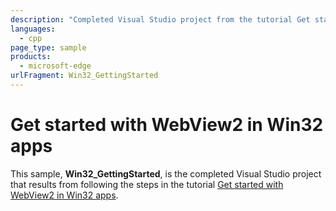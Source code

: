 ```yaml
---
description: "Completed Visual Studio project from the tutorial Get started with WebView2 in Win32 apps."
languages: 
  - cpp
page_type: sample
products: 
  - microsoft-edge
urlFragment: Win32_GettingStarted
---
```

# Get started with WebView2 in Win32 apps

<!-- only enough info to differentiate this sample vs the others; what is different about this sample compared to the sibling samples? -->
This sample, **Win32_GettingStarted**, is the completed Visual Studio project that results from following the steps in the tutorial [Get started with WebView2 in Win32 apps](https://docs.microsoft.com/microsoft-edge/webview2/get-started/win32).
